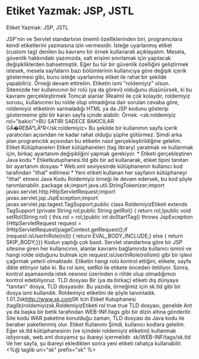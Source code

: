 # Etiket Yazmak: JSP, JSTL


Etiket Yazmak: JSP, JSTL



 JSP'nin ve Servlet standartının önemli özelliklerinden biri, programcılara kendi etiketlerini yazmasına izin vermesidir. İsteğe uyarlanmış etiket (custom tag) denilen bu kavramı bir örnek kullanarak açıklayalım.              Mesela, güvenlik hakkındaki yazımızda, salt erişimi sınırlamak için yapılacak değişikliklerden bahsetmiştik. Eğer bu tür bir güvenlik özelliğini geliştirmek istesek, mesela sayfaların bazı bölümlerinin kullanıcıya göre değişik içerik göstermesi gibi, bunu isteğe uyarlanmış etiket ile rahat bir şekilde yapabiliriz.               Örneği devam ettirelim. Etiketin ismi "roldemiyiz" olsun.               Sitemizde her kullanıcının bir rolü (ya da görevi) olduğunu düşünürsek, ki bu kavramı gerçekleştirmek Tomcat alanlar (Realm) ile çok kolaydır, roldemiyiz sorusu, kullanıcının bu rolde olup olmadığına dair sorulan cevaba göre, roldemiyiz etiketinin sarmaladığı  HTML ya da JSP kodunu gösterip göstermeme gibi bir kararı sayfa içinde alabilir. Örnek:                <sk:roldemiyiz rol="bakici"><tr><td>BU SATIRI SADECE BAKICILAR GÃ�REBÄ°LÄ°R</td></tr></sk:roldemiyiz>              Bu şekilde bir kullanımın sayfa içerik yaratıcıları açısından ne kadar   rahat olduğu şüphe götürmez. Şimdi arka plan programcılık açısından   bu etiketin nasıl gerçekleştirildiğine gelelim.           Etiket Kütüphaneleri            Etiket kütüphaneleri (tag library) yaratmak ve kullanmak için,   birkaç ayartanım  değişikliğini yapmak gerekiyor.              * Etiketi gerçekleştiren Java kodu   * Etiketkutuphanesi.tld gibi bir ad kullanarak, etiket tipini tanıtan bir ayartanım dosyası    * Web.xml seviyesinde kütüphanenin kullanıcı kod tarafından "ithal" edilmesi   * Yeni etiketi kullanan her sayfanın kütüphaneyi "ithal" etmesi         Java Kodu          Roldemiyiz örneği ile devam edersek, bu kod şöyle tanımlanabilir.               package sk;import java.util.StringTokenizer;import javax.servlet.http.HttpServletRequest;import javax.servlet.jsp.JspException;import javax.servlet.jsp.tagext.TagSupport;public class RoldemiyizEtiketi extends TagSupport {private String rol;public String getRol() {  return rol;}public void setRol(String rol) {  this.rol = rol;}public int doStartTag() throws JspException {HttpServletRequest request = (HttpServletRequest)pageContext.getRequest();if (request.isUserInRole(rol)) { return EVAL_BODY_INCLUDE;} else { return SKIP_BODY;}}}              Kodun yaptığı çok basit. Servlet standartına göre bir JSP sitesine giren her kullanıcının, alanlar kavramı bağlamında kullanıcı ismini ve hangi rolde olduğunu bulmak için request.isUserInRole(rolİsmi) gibi bir işlevi çağırmak yeterli olmaktadır. Etiketin hangi rolü kontrol ettiğini, etikete, sayfa dikte ettiriyor tabii ki. Bu rol ismi, setRol ile etikete önceden iletiliyor. Sonra, kontrol aşamasında istek nesnesi üzerinden o rölde olup olmadığımızı kontrol edebiliyoruz.           TLD dosyası          Bir (ya da birkaç) etiketi dış dünyaya "tanıtan" dosya, TLD dosyasıdır. Bu yazıda, örneğimiz için sk.tld gibi bir dosya ismi kullandık.               Roldemiyiz etiketini de şöyle tanımladık.             <?xml version="1.0" encoding="ISO-8859-1"?><!DOCTYPE taglib   PUBLIC "-//Sun Microsystems, Inc.//DTD JSP Tag Library 1.2//EN""http://java.sun.com/j2ee/dtd/web-jsptaglibrary_1_2.dtd"><taglib><tlib-version>1.0</tlib-version><jsp-version>1.2</jsp-version><short-name>sk</short-name><uri>http://www.sk.com</uri><description>SK Icin Etiket Kutuphanesi (taglib)</description><tag><name>roldemiyiz</name><tag-class>sk.RoldemiyizEtiketi</tag-class><attribute> <name>rol</name> <required>true</required> <rtexprvalue>true</rtexprvalue></attribute></tag></taglib>             TLD dosyası, genelde Ant ya da başka bir betik tarafından WEB-INF/tags gibi bir dizin altına gönderilir. Site kodu WAR paketine konulduğu zaman, TLD dosyası da Java kodu ile beraber paketlenmiş olur.          Etiket Kullanımı          Şimdi, kullanıcı kodlara gelelim. Eğer sk.tld kütüphanesinin (ve içindeki roldemiyiz etiketini) kullanmak istiyorsak, web.xml dosyamız şu ibareyi içermelidir.                  <taglib><taglib-uri>sk</taglib-uri><taglib-location>/WEB-INF/tags/sk.tld</taglib-location></taglib>              Ve her sayfa, şu ibareyi ekledikten sonra yeni etiketi rahatça kullanabilir.                <%@ taglib uri="sk" prefix="sk" %>




